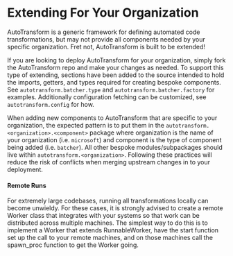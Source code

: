 # Extending For Your Organization

AutoTransform is a generic framework for defining automated code transformations, but may not provide all components needed by your specific organization. Fret not, AutoTransform is built to be extended!

If you are looking to deploy AutoTransform for your organization, simply fork the AutoTransform repo and make your changes as needed. To support this type of extending, sections have been added to the source intended to hold the imports, getters, and types required for creating bespoke components. See `autotransform.batcher.type` and `autotransform.batcher.factory` for examples. Additionally configuration fetching can be customized, see `autotransform.config` for how.

When adding new components to AutoTransform that are specific to your organization, the expected pattern is to put them in the `autotransform.<organization>.<component>` package where organization is the name of your organization (i.e. `microsoft`) and component is the type of component being added (i.e. `batcher`). All other bespoke modules/subpackages should live within `autotransform.<organization>`. Following these practices will reduce the risk of conflicts when merging upstream changes in to your deployment.

#### Remote Runs

For extremely large codebases, running all transformations locally can become unwieldy. For these cases, it is strongly advised to create a remote Worker class that integrates with your systems so that work can be distributed across multiple machines. The simplest way to do this is to implement a Worker that extends RunnableWorker, have the start function set up the call to your remote machines, and on those machines call the spawn_proc function to get the Worker going.